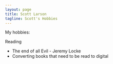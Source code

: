 ```yaml
---
layout: page
title: Scott Larson
tagline: Scott's Hobbies
---
```

My hobbies:

Reading

- The end of all Evil - Jeremy Locke
- Converting books that need to be read to digital

